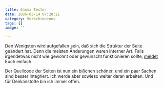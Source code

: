 ```yaml
---
title: Gamma Tester
date: 2006-03-14 07:28:21
category: Verschiedenes
tags: []
image: ''

---
```


Den Wenigsten wird aufgefallen sein, daß sich die Struktur der Seite geändert hat. Denn die meisten Änderungen waren interner Art. Falls irgendetwas nicht wie gewohnt oder gewünscht funktionieren sollte, [meldet](/kontakt) Euch einfach.  

  

Der Quellcode der Seiten ist nun ein bißchen schöner, und ein paar Sachen sind besser integriert. Ich werde aber sowieso weiter daran arbeiten. Und für Denkanstöße bin ich immer offen.
